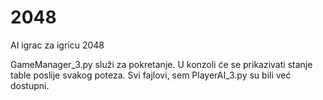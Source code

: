 # 2048
AI igrac za igricu 2048


GameManager_3.py služi za pokretanje. U konzoli će se prikazivati stanje table poslije svakog poteza.
Svi fajlovi, sem PlayerAI_3.py su bili već dostupni.
